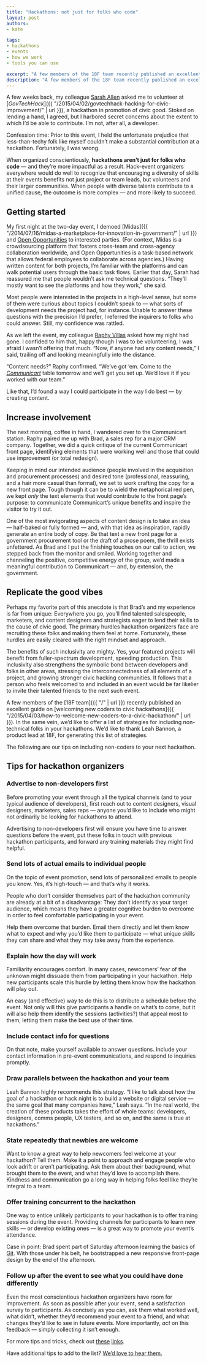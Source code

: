 ```yaml
---
title: "Hackathons: not just for folks who code"
layout: post
authors:
- kate

tags:
- hackathons
- events
- how we work
- tools you can use

excerpt: "A few members of the 18F team recently published an excellent guide on welcoming new coders to civic hackathons. In the same vein, we’d like to offer a list of strategies for including non-technical folks in your hackathons."
description: "A few members of the 18F team recently published an excellent guide on welcoming new coders to civic hackathons. In the same vein, we’d like to offer a list of strategies for including non-technical folks in your hackathons."
---
```

A few weeks back, my colleague [Sarah Allen](https://twitter.com/ultrasaurus) asked me to volunteer at [*GovTechHack*]({{ "/2015/04/02/govtechhack-hacking-for-civic-improvement/" | url }}), a hackathon in promotion of civic good. Stoked on lending a hand, I agreed, but I harbored secret concerns about the extent to which I’d be able to contribute. I’m not, after all, a developer.

Confession time: Prior to this event, I held the unfortunate prejudice that less-than-techy folk like myself couldn’t make a substantial contribution at a hackathon. Fortunately, I was wrong.

When organized conscientiously, **hackathons aren’t just for folks who code** — and they’re more impactful as a result. Hack-event organizers everywhere would do well to recognize that encouraging a diversity of skills at their events benefits not just project or team leads, but volunteers and their larger communities. When people with diverse talents contribute to a unified cause, the outcome is more complex — and more likely to succeed.

## Getting started

My first night at the two-day event, I demoed [Midas]({{ "/2014/07/16/midas-a-marketplace-for-innovation-in-government/" | url }}) and [Open Opportunities](https://midas.18f.us/) to interested parties. (For context, Midas is a crowdsourcing platform that fosters cross-team and cross-agency collaboration worldwide, and Open Opportunities is a task-based network that allows federal employees to collaborate across agencies.) Having written content for both projects, I’m familiar with the platforms and can walk potential users through the basic task flows. Earlier that day, Sarah had reassured me that people wouldn’t ask me technical questions. “They’ll mostly want to see the platforms and how they work,” she said.

Most people were interested in the projects in a high-level sense, but some of them were curious about topics I couldn’t speak to — what sorts of development needs the project had, for instance. Unable to answer these questions with the precision I’d prefer, I referred the inquirers to folks who could answer. Still, my confidence was rattled.

As we left the event, my colleague [Raphy Villas](https://twitter.com/phirefly) asked how my night had gone. I confided to him that, happy though I was to be volunteering, I was afraid I wasn’t offering that much. “Now, if anyone had any content needs,” I said, trailing off and looking meaningfully into the distance.

“Content needs?” Raphy confirmed. “We’ve got ‘em. Come to the [*Communicart*](https://speakerdeck.com/18f/cap-communicart-18f-demo-day-9-may-2014) table tomorrow and we’ll get you set up. We’d love it if you worked with our team.”

Like that, I’d found a way I could participate in the way I do best — by creating content.

## Increase involvement

The next morning, coffee in hand, I wandered over to the Communicart station. Raphy paired me up with Brad, a sales rep for a major CRM company. Together, we did a quick critique of the current Communicart front page, identifying elements that were working well and those that could use improvement (or total redesign).

Keeping in mind our intended audience (people involved in the acquisition and procurement processes) and desired tone (professional, reassuring, and a hair more casual than formal), we set to work crafting the copy for a new front page. Tough though it can be to wield the metaphorical red pen, we kept *only* the text elements that would contribute to the front page’s purpose: to communicate Communicart’s unique benefits and inspire the visitor to try it out.

One of the most invigorating aspects of content design is to take an idea — half-baked or fully formed — and, with that idea as inspiration, rapidly generate an entire body of copy. Be that text a new front page for a government procurement tool or the draft of a prose poem, the thrill exists unfettered. As Brad and I put the finishing touches on our call to action, we stepped back from the monitor and smiled. Working together and channeling the positive, competitive energy of the group, we’d made a meaningful contribution to Communicart — and, by extension, the government.

## Replicate the good vibes

Perhaps my favorite part of this anecdote is that Brad’s and my experience is far from unique: Everywhere you go, you’ll find talented salespeople, marketers, and content designers and strategists eager to lend their skills to the cause of civic good. The primary hurdles hackathon organizers face are recruiting these folks and making them feel at home. Fortunately, these hurdles are easily cleared with the right mindset and approach.

The benefits of such inclusivity are mighty. Yes, your featured projects will benefit from fuller-spectrum development, speeding production. This inclusivity also strengthens the symbolic bond between developers and folks in other areas, stressing the interconnectedness of all elements of a project, and growing stronger civic hacking communities. It follows that a person who feels welcomed to and included in an event would be far likelier to invite their talented friends to the next such event.

A few members of the [18F team]({{ "/" | url }}) recently published an excellent guide on [welcoming new coders to civic hackathons]({{ "/2015/04/03/how-to-welcome-new-coders-to-a-civic-hackathon/" | url }}). In the same vein, we’d like to offer a list of strategies for including non-technical folks in your hackathons. We’d like to thank Leah Bannon, a product lead at 18F, for generating this list of strategies.

The following are our tips on including non-coders to your next hackathon.

## Tips for hackathon organizers

### Advertise to non-developers first

Before promoting your event through all the typical channels (and to your typical audience of developers), first reach out to content designers, visual designers, marketers, sales reps — anyone you’d like to include who might not ordinarily be looking for hackathons to attend.

Advertising to non-developers first will ensure you have time to answer questions before the event, put these folks in touch with previous hackathon participants, and forward any training materials they might find helpful.

### Send lots of actual emails to individual people

On the topic of event promotion, send lots of personalized emails to people you know. Yes, it’s high-touch — and that’s why it works.

People who don’t consider themselves part of the hackathon community are already at a bit of a disadvantage: They don’t identify as your target audience, which means they have a greater cognitive burden to overcome in order to feel comfortable participating in your event.

Help them overcome that burden. Email them directly and let them know what to expect and why you’d like them to participate — what unique skills they can share and what they may take away from the experience.

### Explain how the day will work

Familiarity encourages comfort. In many cases, newcomers’ fear of the unknown might dissuade them from participating in your hackathon. Help new participants scale this hurdle by letting them know how the hackathon will play out.

An easy (and effective) way to do this is to distribute a schedule before the event. Not only will this give participants a handle on what’s to come, but it will also help them identify the sessions (activities?) that appeal most to them, letting them make the best use of their time.

### Include contact info for questions

On that note, make yourself available to answer questions. Include your contact information in pre-event communications, and respond to inquiries promptly.

### Draw parallels between the hackathon and your team

Leah Bannon highly recommends this strategy. “I like to talk about how the goal of a hackathon or hack night is to build a website or digital service — the same goal that many companies have,” Leah says. “In the real world, the creation of these products takes the effort of whole teams: developers, designers, comms people, UX testers, and so on, and the same is true at hackathons.”

### State repeatedly that newbies are welcome

Want to know a great way to help newcomers feel welcome at your hackathon? Tell them. Make it a point to approach and engage people who look adrift or aren’t participating. Ask them about their background, what brought them to the event, and what they’d love to accomplish there. Kindness and communication go a long way in helping folks feel like they’re integral to a team.

### Offer training concurrent to the hackathon

One way to entice unlikely participants to your hackathon is to offer training sessions during the event. Providing channels for participants to learn new skills — or develop existing ones — is a great way to promote your event’s attendance.

Case in point: Brad spent part of Saturday afternoon learning the basics of [Git](http://www.google.com/url?q=http%3A%2F%2Fgitref.org%2Findex.html&sa=D&sntz=1&usg=AFQjCNHFIp1aeG5QbF6bT7sZK0-4q8t24A). With those under his belt, he bootstrapped a new responsive front-page design by the end of the afternoon.

### Follow up after the event to see what you could have done differently

Even the most conscientious hackathon organizers have room for improvement. As soon as possible after your event, send a satisfaction survey to participants. As concisely as you can, ask them what worked well, what didn’t, whether they’d recommend your event to a friend, and what changes they’d like to see in future events. More importantly, *act* on this feedback — simply collecting it isn’t enough.

For more tips and tricks, check out [these](https://18f.github.io/hackathontrainingday/) [links](http://techladyhackathon.org/).

Have additional tips to add to the list? [We’d love to hear them.](http://techladyhackathon.org/)
